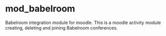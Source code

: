 mod_babelroom
====================

Babelroom integration module for moodle. This is a moodle activity module creating, deleting and joining Babelroom conferences.

